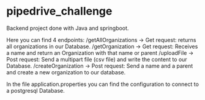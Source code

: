 # pipedrive_challenge

Backend project done with Java and springboot.

Here you can find 4 endpoints: 
  /getAllOrganizations -> Get request: returns all organizations in our Database.
  /getOrganization -> Get request: Receives a name and return an Organization with that name or parent
  /uploadFile -> Post request: Send a multipart file (csv file) and write the content to our Database.
  /createOrganization -> Post request: Send a name and a parent and create a new organization to our database.
  
  In the file application.properties you can find the configuration to connect to a postgresql Database.
